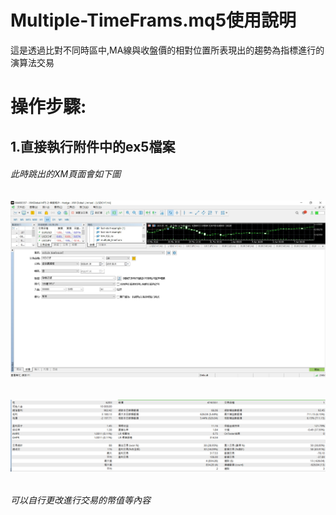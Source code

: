 Multiple-TimeFrams.mq5使用說明
==================

這是透過比對不同時區中,MA線與收盤價的相對位置所表現出的趨勢為指標進行的演算法交易

操作步驟:
================

## 1.直接執行附件中的ex5檔案 ##
  ###### 此時跳出的XM頁面會如下圖 ######
  ###### ![image](https://github.com/worldstar/MT5-MultiTimeFrame-MA-TDI-Dashboard/blob/main/multiple-timefram/%E7%AF%84%E4%BE%8B%E5%9C%96%E7%89%87.jpg) ######
  ###### ![image](https://github.com/worldstar/MT5-MultiTimeFrame-MA-TDI-Dashboard/blob/main/multiple-timefram/%E5%9C%96%E7%89%871.png) #######
  ###### 可以自行更改進行交易的幣值等內容 ######

